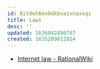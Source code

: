 ```yaml
---
id: 8it0eh6mv0dkboazxnaxsqs
title: Laws
desc: ''
updated: 1636042490787
created: 1635209812854
---
```


* [Internet law - RationalWiki](https://rationalwiki.org/wiki/Internet_law)
